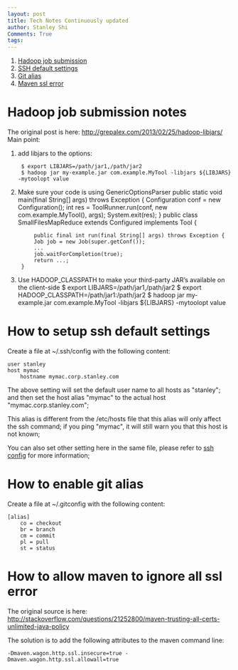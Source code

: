 ```yaml
---
layout: post
title: Tech Notes Continuously updated
author: Stanley Shi
Comments: True
tags: 
---
```


1. [Hadoop job submission](#hadoop-job-submission-notes)
2. [SSH default settings](#how-to-setup-ssh-default-settings)
2. [Git alias](#how-to-enable-git-alias)
3. [Maven ssl error](#how-to-allow-maven-to-ignore-all-ssl-error)

Hadoop job submission notes
===========================

The original post is here: http://grepalex.com/2013/02/25/hadoop-libjars/
Main point:
1. add libjars to the options:

        $ export LIBJARS=/path/jar1,/path/jar2
        $ hadoop jar my-example.jar com.example.MyTool -libjars ${LIBJARS} -mytoolopt value
2. Make sure your code is using GenericOptionsParser
        public static void main(final String[] args) throws Exception {
            Configuration conf = new Configuration();
            int res = ToolRunner.run(conf, new com.example.MyTool(), args);
            System.exit(res);
        }
        public class SmallFilesMapReduce extends Configured implements Tool {
     
            public final int run(final String[] args) throws Exception {
            Job job = new Job(super.getConf());
            ...
            job.waitForCompletion(true);
            return ...;
        }
3. Use HADOOP_CLASSPATH to make your third-party JAR’s available on the client-side
        $ export LIBJARS=/path/jar1,/path/jar2
        $ export HADOOP_CLASSPATH=/path/jar1:/path/jar2
        $ hadoop jar my-example.jar com.example.MyTool -libjars ${LIBJARS} -mytoolopt value

How to setup ssh default settings
=================================

Create a file at ~/.ssh/config with the following content:

    user stanley
    host mymac
        hostname mymac.corp.stanley.com
        

The above setting will set the default user name to all hosts as "stanley"; and then set the host alias "mymac" to the actual host "mymac.corp.stanley.com";

This alias is different from the /etc/hosts file that this alias will only affect the ssh command; if you ping "mymac", it will still warn you that this host is not known;

You can also set other setting here in the same file, please refer to [ssh config](http://linux.die.net/man/5/ssh_config) for more information;

How to enable git alias
=======================

Create a file at ~/.gitconfig with the following content:

    [alias]
        co = checkout
        br = branch
        cm = commit
        pl = pull
        st = status


How to allow maven to ignore all ssl error
==========================================

The original source is here: http://stackoverflow.com/questions/21252800/maven-trusting-all-certs-unlimited-java-policy

The solution is to add the following attributes to the maven command line: 

    -Dmaven.wagon.http.ssl.insecure=true -Dmaven.wagon.http.ssl.allowall=true
  
